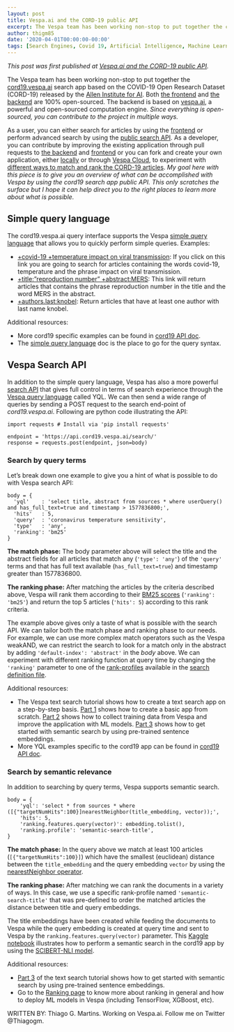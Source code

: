 ```yaml
---
layout: post
title: Vespa.ai and the CORD-19 public API
excerpt: The Vespa team has been working non-stop to put together the cord19.vespa.ai search app based on the COVID-19 Open Research Dataset (CORD-19) released by the Allen Institute for AI.
author: thigm85
date: '2020-04-01T00:00:00-00:00'
tags: [Search Engines, Covid 19, Artificial Intelligence, Machine Learning, NLP]
---
```


_This post was first published at
[Vespa.ai and the CORD-19 public API](https://towardsdatascience.com/vespa-ai-and-the-cord-19-public-api-a714b942172f)._

The Vespa team has been working non-stop to put together the
[cord19.vespa.ai](https://cord19.vespa.ai/) search app
based on the COVID-19 Open Research Dataset (CORD-19) released by the
[Allen Institute for AI](https://allenai.org/).
Both [the frontend](https://github.com/vespa-engine/cord-19/blob/master/README.md) and
[the backend](https://github.com/vespa-engine/sample-apps/tree/master/vespa-cloud/cord-19-search)
are 100% open-sourced.
The backend is based on [vespa.ai](https://vespa.ai/), a powerful and open-sourced computation engine.
_Since everything is open-sourced, you can contribute to the project in multiple ways._

As a user, you can either search for articles by using the [frontend](http://cord19.vespa.ai/)
or perform advanced search by using the
[public search API](https://github.com/vespa-engine/cord-19/blob/master/cord-19-queries.md).
As a developer, you can contribute by improving the existing application through pull requests to
[the backend](https://github.com/vespa-engine/sample-apps/tree/master/vespa-cloud/cord-19-search) and
[frontend](https://github.com/vespa-engine/cord-19/blob/master/README.md)
or you can fork and create your own application,
either [locally](https://docs.vespa.ai/en/vespa-quick-start.html)
or through [Vespa Cloud](https://cloud.vespa.ai/getting-started.html),
to experiment with [different ways to match and rank the CORD-19 articles](https://towardsdatascience.com/learning-from-unlabelled-data-with-covid-19-open-research-dataset-cded4979f1cf?source=friends_link&sk=44fd9519db937036659d0e43c87310c5).
_My goal here with this piece is to give you an overview of what can be accomplished with Vespa
by using the cord19 search app public API.
This only scratches the surface
but I hope it can help direct you to the right places to learn more about what is possible._



## Simple query language
The cord19.vespa.ai query interface supports the Vespa
[simple query language](https://docs.vespa.ai/en/reference/simple-query-language-reference.html)
that allows you to quickly perform simple queries. Examples:
* [+covid-19 +temperature impact on viral transmission](https://cord19.vespa.ai/search?query=%2Bcovid-19+%2Btemperature+impact+on+viral+transmission):
  If you click on this link you are going to search for articles containing the words covid-19,
  temperature and the phrase impact on viral transmission.
* [+title:”reproduction number” +abstract:MERS](https://cord19.vespa.ai/search?query=%2Btitle%3A%22reproduction+number%22+%2Babstract%3AMERS):
  This link will return articles that contains the phrase reproduction number in the title
  and the word MERS in the abstract.
* [+authors.last:knobel](https://cord19.vespa.ai/search?query=authors.last%3Aknobel):
  Return articles that have at least one author with last name knobel.

Additional resources:
* More cord19 specific examples can be found in
  [cord19 API doc](https://github.com/vespa-engine/cord-19/blob/master/cord-19-queries.md).
* The [simple query language](https://docs.vespa.ai/en/reference/simple-query-language-reference.html)
  doc is the place to go for the query syntax.



## Vespa Search API
In addition to the simple query language,
Vespa has also a more powerful [search API](https://docs.vespa.ai/en/search-api.html)
that gives full control in terms of search experience through the
[Vespa query language](https://docs.vespa.ai/en/query-language.html) called YQL.
We can then send a wide range of queries by sending a POST request to the search end-point of _cord19.vespa.ai_.
Following are python code illustrating the API:
```
import requests # Install via 'pip install requests'

endpoint = 'https://api.cord19.vespa.ai/search/'
response = requests.post(endpoint, json=body)
```


### Search by query terms
Let’s break down one example to give you a hint of what is possible to do with Vespa search API:
```
body = {
  'yql'    : 'select title, abstract from sources * where userQuery() and has_full_text=true and timestamp > 1577836800;',
  'hits'   : 5,
  'query'  : 'coronavirus temperature sensitivity',
  'type'   : 'any',
  'ranking': 'bm25'
}
```

**The match phase:**
The body parameter above will select the title and the abstract fields for all articles that match
any (`'type': 'any'`) of the `'query'` terms
and that has full text available (`has_full_text=true`) and timestamp greater than 1577836800.

**The ranking phase:**
After matching the articles by the criteria described above, Vespa will rank them according to their 
[BM25 scores](https://docs.vespa.ai/en/reference/bm25.html) (`'ranking': 'bm25'`)
and return the top 5 articles (`'hits': 5`) according to this rank criteria.

The example above gives only a taste of what is possible with the search API.
We can tailor both the match phase and ranking phase to our needs.
For example, we can use more complex match operators such as the Vespa weakAND,
we can restrict the search to look for a match only in the abstract by adding `'default-index': 'abstract'` in the _body_ above.
We can experiment with different ranking function at query time
by changing the `'ranking'` parameter to one of the [rank-profiles](https://docs.vespa.ai/en/ranking.html) available in the
[search definition file](https://github.com/vespa-engine/sample-apps/blob/master/vespa-cloud/cord-19-search/src/main/application/schemas/doc.sd).

Additional resources:
* The Vespa text search tutorial shows how to create a text search app on a step-by-step basis.
  [Part 1](https://docs.vespa.ai/en/tutorials/text-search.html)
  shows how to create a basic app from scratch.
  [Part 2](https://docs.vespa.ai/en/tutorials/text-search-ml.html)
  shows how to collect training data from Vespa and improve the application with ML models.
  [Part 3](https://docs.vespa.ai/en/tutorials/text-search-semantic.html)
  shows how to get started with semantic search by using pre-trained sentence embeddings.
* More YQL examples specific to the cord19 app can be found in
  [cord19 API doc](https://github.com/vespa-engine/cord-19/blob/master/cord-19-queries.md).


### Search by semantic relevance
In addition to searching by query terms, Vespa supports semantic search.
```
body = {
    'yql': 'select * from sources * where  ([{"targetNumHits":100}]nearestNeighbor(title_embedding, vector));',
    'hits': 5,
    'ranking.features.query(vector)': embedding.tolist(),
    'ranking.profile': 'semantic-search-title',
}
```

**The match phase:**
In the query above we match at least 100 articles (`[{"targetNumHits":100}]`)
which have the smallest (euclidean) distance between the `title_embedding`
and the query embedding `vector` by using the [nearestNeighbor operator](https://docs.vespa.ai/en/reference/query-language-reference.html#nearestneighbor).

**The ranking phase:**
After matching we can rank the documents in a variety of ways.
In this case, we use a specific rank-profile named `'semantic-search-title'`
that was pre-defined to order the matched articles the distance between title and query embeddings.

The title embeddings have been created while feeding the documents to Vespa
while the query embedding is created at query time and sent to Vespa by the `ranking.features.query(vector)` parameter.
This [Kaggle notebook](https://www.kaggle.com/jkb123/semantic-search-using-vespa-ai-s-cord19-index)
illustrates how to perform a semantic search in the cord19 app by using the
[SCIBERT-NLI model](https://huggingface.co/gsarti/scibert-nli).

Additional resources:
* [Part 3](https://docs.vespa.ai/en/tutorials/text-search-semantic.html) of the text search tutorial
  shows how to get started with semantic search by using pre-trained sentence embeddings.
* Go to the [Ranking page](https://docs.vespa.ai/en/ranking.html)
  to know more about ranking in general and how to deploy ML models in Vespa (including TensorFlow, XGBoost, etc).

WRITTEN BY: Thiago G. Martins. Working on Vespa.ai. Follow me on Twitter @Thiagogm.

